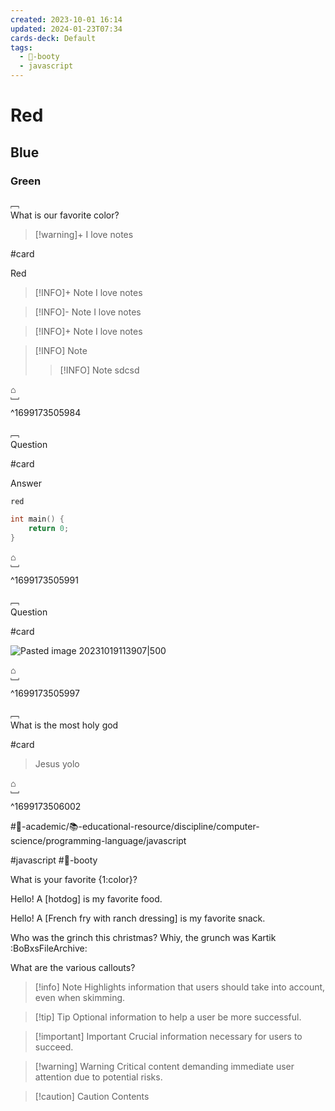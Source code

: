 ```yaml
---
created: 2023-10-01 16:14
updated: 2024-01-23T07:34
cards-deck: Default
tags:
  - 🍑-booty
  - javascript
---
```


# Red

## Blue

### Green

﹇<br>
What is our favorite color?

> [!warning]+
> I love notes

#card 

Red



> [!INFO]+ Note
> I love notes

> [!INFO]- Note
> I love notes

> [!INFO]+ Note
> I love notes

> [!INFO] Note
> >[!INFO] Note
> >sdcsd
>

⌂
<br>﹈<br>^1699173505984


﹇<br>
Question

#card 

Answer

`red`

```cpp
int main() {
	return 0;
}
```

⌂
<br>﹈<br>^1699173505991


﹇<br>
Question 

#card 

![Pasted image 20231019113907|500](the-vault/assets/images/physics-img.png)

⌂
<br>﹈<br>^1699173505997


﹇<br>
What is the most holy god

#card 

> Jesus yolo

⌂
<br>﹈<br>^1699173506002

#🔴-academic/📚-educational-resource/discipline/computer-science/programming-language/javascript

#javascript #🍑-booty

What is your favorite {1:color}?

Hello! A [hotdog] is my favorite food.

Hello! A [French fry with ranch dressing] is my favorite snack.

Who was the grinch this christmas?
Whiy, the grunch was Kartik :BoBxsFileArchive:

What are the various callouts?



> [!info] Note
> Highlights information that users should take into account, even when skimming.

> [!tip] Tip
> Optional information to help a user be more successful.

> [!important] Important
> Crucial information necessary for users to succeed.

> [!warning] Warning
> Critical content demanding immediate user attention due to potential risks.


> [!caution] Caution
> Contents

